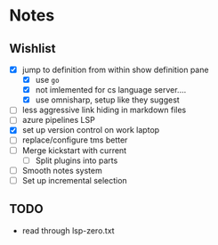 # Notes

## Wishlist

- [x] jump to definition from within show definition pane
  - [x] use `go`
  - [x] not imlemented for cs language server....
  - [x] use omnisharp, setup like they suggest
- [ ] less aggressive link hiding in markdown files
- [ ] azure pipelines LSP
- [x] set up version control on work laptop
- [ ] replace/configure tms better
- [ ] Merge kickstart with current 
  - [ ] Split plugins into parts
- [ ] Smooth notes system
- [ ] Set up incremental selection

## TODO
- read through lsp-zero.txt

